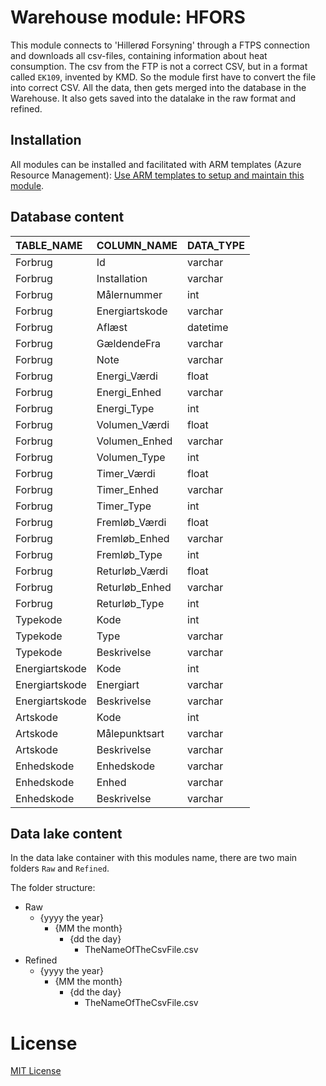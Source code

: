 # Warehouse module: HFORS

This module connects to 'Hillerød Forsyning' through a FTPS connection and downloads all csv-files, containing information about heat consumption.
The csv from the FTP is not a correct CSV, but in a format called `EK109`, invented by KMD. So the module first have to convert the file into correct CSV.
All the data, then gets merged into the database in the Warehouse. It also gets saved into the datalake in the raw format and refined.

## Installation

All modules can be installed and facilitated with ARM templates (Azure Resource Management): [Use ARM templates to setup and maintain this module](https://github.com/hillerod/Warehouse.Modules.HFORS/blob/master/Deploy).

## Database content

| TABLE_NAME     | COLUMN_NAME    | DATA_TYPE |
| :------------- | :------------- | :-------- |
| Forbrug        | Id             | varchar   |
| Forbrug        | Installation   | varchar   |
| Forbrug        | Målernummer    | int       |
| Forbrug        | Energiartskode | varchar   |
| Forbrug        | Aflæst         | datetime  |
| Forbrug        | GældendeFra    | varchar   |
| Forbrug        | Note           | varchar   |
| Forbrug        | Energi_Værdi   | float     |
| Forbrug        | Energi_Enhed   | varchar   |
| Forbrug        | Energi_Type    | int       |
| Forbrug        | Volumen_Værdi  | float     |
| Forbrug        | Volumen_Enhed  | varchar   |
| Forbrug        | Volumen_Type   | int       |
| Forbrug        | Timer_Værdi    | float     |
| Forbrug        | Timer_Enhed    | varchar   |
| Forbrug        | Timer_Type     | int       |
| Forbrug        | Fremløb_Værdi  | float     |
| Forbrug        | Fremløb_Enhed  | varchar   |
| Forbrug        | Fremløb_Type   | int       |
| Forbrug        | Returløb_Værdi | float     |
| Forbrug        | Returløb_Enhed | varchar   |
| Forbrug        | Returløb_Type  | int       |
| Typekode       | Kode           | int       |
| Typekode       | Type           | varchar   |
| Typekode       | Beskrivelse    | varchar   |
| Energiartskode | Kode           | int       |
| Energiartskode | Energiart      | varchar   |
| Energiartskode | Beskrivelse    | varchar   |
| Artskode       | Kode           | int       |
| Artskode       | Målepunktsart  | varchar   |
| Artskode       | Beskrivelse    | varchar   |
| Enhedskode     | Enhedskode     | varchar   |
| Enhedskode     | Enhed          | varchar   |
| Enhedskode     | Beskrivelse    | varchar   |

## Data lake content

In the data lake container with this modules name, there are two main folders `Raw` and `Refined`.

 The folder structure:

+ Raw
    - {yyyy the year}
        - {MM the month}
            - {dd the day}
                - TheNameOfTheCsvFile.csv
+ Refined
    - {yyyy the year}
        - {MM the month}
            - {dd the day}
                - TheNameOfTheCsvFile.csv

# License

[MIT License](https://github.com/Bygdrift/Warehouse.Modules.Example/blob/master/License.md)